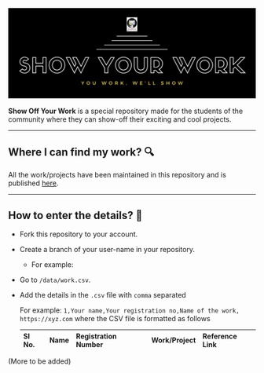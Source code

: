 <img src = "./_imgs/ShowYourWork-header.png">

**Show Off Your Work** is a special repository made for the students of the community where they can show-off their exciting and cool projects.

<hr>

## Where I can find my work? 🔍

All the work/projects have been maintained in this repository and is published [here](https://scrwork.netlify.app/).

<hr>

## How to enter the details? 📝

- Fork this repository to your account.

- Create a branch of your user-name in your repository.
    - For example: 

- Go to `/data/work.csv`.

- Add the details in the `.csv` file with `comma` separated

  For example:  `1,Your name,Your registration no,Name of the work, https://xyz.com`
  where the CSV file is formatted as follows
  
    Sl No. | Name | Registration Number | Work/Project | Reference Link
    ------------ | ------------- | ------------- | ------------- | -------------


(More to be added)
